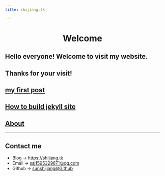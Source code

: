 ```yaml
---
title: shijiang.tk

---
```


# <center> Welcome 
## Hello everyone! Welcome to visit my website. 
## Thanks for your visit!

## [my first post](_post/2022-07-28-first-post.md)

## [How to build jekyll site](_post/2022-07-28-how-to-build-jekyll.md)

## [About](/about.md)
  
---

## Contact me

* Blog -> <https://shijiang.tk>
* Email -> <ssj1595329871@qq.com>
* Github -> [sunshijiang@Github](https://github.com/sunshijiang)

